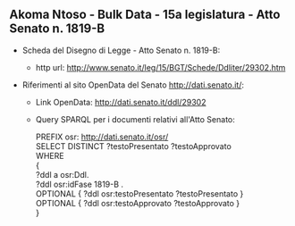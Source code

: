 ## Akoma Ntoso - Bulk Data - 15a legislatura - Atto Senato n. 1819-B ##

* Scheda del Disegno di Legge - Atto Senato n. 1819-B:
	* http url: http://www.senato.it/leg/15/BGT/Schede/Ddliter/29302.htm

* Riferimenti al sito OpenData del Senato http://dati.senato.it/:
	* Link OpenData: http://dati.senato.it/ddl/29302
	* Query SPARQL per i documenti relativi all'Atto Senato:

        PREFIX osr: <http://dati.senato.it/osr/>  
		SELECT DISTINCT ?testoPresentato ?testoApprovato  
		WHERE  
		{  
		    ?ddl a osr:Ddl.  
		    ?ddl osr:idFase 1819-B .  
		    OPTIONAL { ?ddl osr:testoPresentato ?testoPresentato }  
		    OPTIONAL { ?ddl osr:testoApprovato ?testoApprovato }  
		}
		